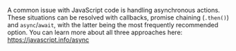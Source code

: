 A common issue with JavaScript code is handling asynchronous actions. These situations can be resolved with callbacks, promise chaining (`.then()`) and `async`/`await`, with the latter being the most frequently recommended option.
You can learn more about all three approaches here: https://javascript.info/async